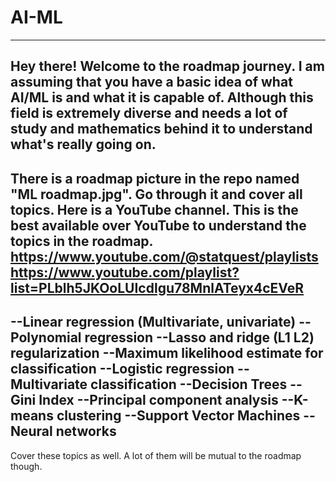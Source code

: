 # AI-ML
--------------------------

Hey there!
Welcome to the roadmap journey.
I am assuming that you have a basic idea of what AI/ML is and what it is capable of.
Although this field is extremely diverse and needs a lot of study and mathematics behind it to understand what's really going on.
--------------------------
There is a roadmap picture in the repo named "ML roadmap.jpg". Go through it and cover all topics. 
Here is a YouTube channel. This is the best available over YouTube to understand the topics in the roadmap.
https://www.youtube.com/@statquest/playlists
https://www.youtube.com/playlist?list=PLblh5JKOoLUIcdlgu78MnlATeyx4cEVeR
--------------------------
--Linear regression (Multivariate, univariate)
--Polynomial regression
--Lasso and ridge (L1 L2) regularization
--Maximum likelihood estimate for classification
--Logistic regression
--Multivariate classification
--Decision Trees
--Gini Index
--Principal component analysis
--K-means clustering
--Support Vector Machines
--Neural networks
--------------------------
Cover these topics as well. A lot of them will be mutual to the roadmap though.
